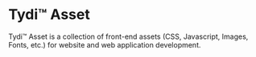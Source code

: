 # Tydi™ Asset
Tydi™ Asset is a collection of front-end assets (CSS, Javascript, Images, Fonts, etc.) for website and web application development.
